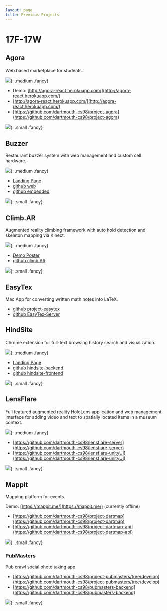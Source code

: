 ```yaml
---
layout: page
title: Previous Projects
---
```



# 17F-17W #

## Agora ##
Web based marketplace for students.

![](img/agora.gif){: .medium .fancy}

* Demo: [http://agora-react.herokuapp.com/](http://agora-react.herokuapp.com/)
* [http://agora-react.herokuapp.com/](http://agora-react.herokuapp.com/)
* [https://github.com/dartmouth-cs98/project-agora](https://github.com/dartmouth-cs98/project-agora)


![](img/agora.jpg){: .small .fancy}

## Buzzer ##
Restaurant buzzer system with web management and custom cell hardware.

![](img/buzzer-proto.jpg){: .medium .fancy}


* [Landing Page](http://restaur-anteater.herokuapp.com/)
* [github web](https://github.com/dartmouth-cs98/buzzer)
* [github embedded](https://github.com/dartmouth-cs98/buzzer-embedded)

![](img/buzzer.jpg){: .small .fancy}


## Climb.AR ##
Augmented reality climbing framework with auto hold detection and skeleton mapping via Kinect.

![](img/music_game_demo.gif){: .medium .fancy}

* [Demo Poster](https://cdn.rawgit.com/dartmouth-cs98/climb.AR/c630b006/readme_imgs/poster.pdf)
* [github climb.AR](https://github.com/dartmouth-cs98/climb.AR)

![](img/climb.AR.png){: .small .fancy}


## EasyTex ##
Mac App for converting written math notes into LaTeX.

* [github project-easytex](https://github.com/dartmouth-cs98/project-easytex)
* [github EasyTex-Server](https://github.com/dartmouth-cs98/EasyTex-Server)


## HindSite ##
Chrome extension for full-text browsing history search and visualization.

![](img/timeline-reef.gif){: .medium .fancy}

* [Landing Page](https://dartmouth-cs98.github.io/hindsite/)
* [github hindsite-backend](https://github.com/dartmouth-cs98/hindsite-backend)
* [github hindsite-frontend](https://github.com/dartmouth-cs98/hindsite-frontend)

![](img/hindsite.jpg){: .small .fancy}


## LensFlare ##
Full featured augmented reality HoloLens application and web management interface for adding video and text to spatially located items in a museum context.

![](img/lensflare_poster.jpeg){: .medium .fancy}


* [https://github.com/dartmouth-cs98/lensflare-server](https://github.com/dartmouth-cs98/lensflare-server)
* [https://github.com/dartmouth-cs98/lensflare-unityUI](https://github.com/dartmouth-cs98/lensflare-unityUI)

![](img/lensflare.jpg){: .small .fancy}


## Mappit ##
Mapping platform for events.

Demo: [https://mappit.me/](https://mappit.me/) (currently offline)

* [https://github.com/dartmouth-cs98/project-dartmap](https://github.com/dartmouth-cs98/project-dartmap)
* [https://github.com/dartmouth-cs98/project-dartmap-api](https://github.com/dartmouth-cs98/project-dartmap-api)

![](img/marauders.jpg){: .small .fancy}



### PubMasters ###

Pub crawl social photo taking app.



* [https://github.com/dartmouth-cs98/project-pubmasters/tree/develop](https://github.com/dartmouth-cs98/project-pubmasters/tree/develop)
* [https://github.com/dartmouth-cs98/pubmasters-backend](https://github.com/dartmouth-cs98/pubmasters-backend)

![](img/pubgolf.png){: .small .fancy}
